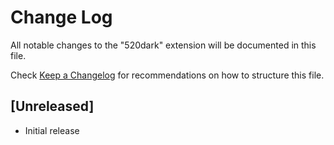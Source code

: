 # Change Log

All notable changes to the "520dark" extension will be documented in this file.

Check [Keep a Changelog](http://keepachangelog.com/) for recommendations on how to structure this file.

## [Unreleased]

- Initial release
